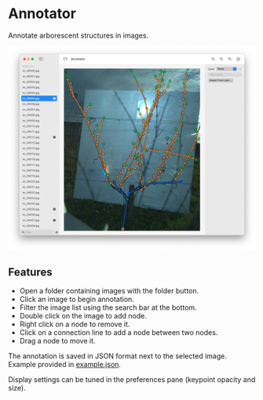 # Annotator
Annotate arborescent structures in images.

![illustration](illustration.png)

## Features
- Open a folder containing images with the folder button.
- Click an image to begin annotation.
- Filter the image list using the search bar at the bottom.
- Double click on the image to add node.
- Right click on a node to remove it.
- Click on a connection line to add a node between two nodes.
- Drag a node to move it.

The annotation is saved in JSON format next to the selected image. Example provided in [example.json](example.json).

Display settings can be tuned in the preferences pane (keypoint opacity and size).
